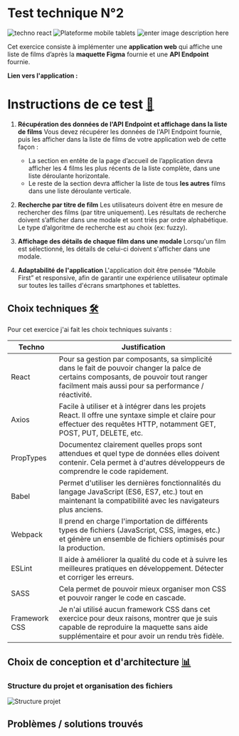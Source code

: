 # Test technique N°2
![techno react](https://img.shields.io/badge/Techno-React-red) ![Plateforme mobile tablets](https://img.shields.io/badge/Plateform-Mobile/Tablets-yellowgreen) ![enter image description here](https://img.shields.io/badge/BDD-api-green)

Cet exercice consiste à implémenter une **application web** qui affiche une liste de films d’après la **maquette Figma** fournie et une **API Endpoint** fournie.

**Lien vers l'application :** 

# Instructions de ce test  [📜](https://emojipedia.org/scroll/)

1.  **Récupération des données de l'API Endpoint et affichage dans la liste de films** Vous devez récupérer les données de l'API Endpoint fournie, puis les afficher dans la liste de films de votre application web de cette façon :
    -   La section en entête de la page d’accueil de l’application devra afficher les 4 films les plus récents de la liste complète, dans une liste déroulante horizontale.
    -   Le reste de la section devra afficher la liste de tous **les autres** films dans une liste déroulante verticale.
   
2.  **Recherche par titre de film** Les utilisateurs doivent être en mesure de rechercher des films (par titre uniquement). Les résultats de recherche doivent s’afficher dans une modale et sont triés par ordre alphabétique. Le type d’algoritme de recherche est au choix (ex: fuzzy).

3.  **Affichage des détails de chaque film dans une modale** Lorsqu'un film est sélectionné, les détails de celui-ci doivent s'afficher dans une modale.

4.  **Adaptabilité de l'application** L'application doit être pensée “Mobile First” et responsive, afin de garantir une expérience utilisateur optimale sur toutes les tailles d'écrans smartphones et tablettes.

## Choix techniques [🛠️](https://emojipedia.org/hammer-and-wrench/)

Pour cet exercice j'ai fait les choix techniques suivants :

|Techno| Justification |
|--|--|
| React | Pour sa gestion par composants, sa simplicité dans le fait de pouvoir changer la palce de certains composants, de pouvoir tout ranger facilment mais aussi pour sa performance / réactivité. |
|Axios| Facile à utiliser et à intégrer dans les projets React. Il offre une syntaxe simple et claire pour effectuer des requêtes HTTP, notamment GET, POST, PUT, DELETE, etc.|
| PropTypes | Documentez clairement quelles props sont attendues et quel type de données elles doivent contenir. Cela permet à d'autres développeurs de comprendre le code rapidement. |
| Babel | Permet d'utiliser les dernières fonctionnalités du langage JavaScript (ES6, ES7, etc.) tout en maintenant la compatibilité avec les navigateurs plus anciens. |
| Webpack | Il prend en charge l'importation de différents types de fichiers (JavaScript, CSS, images, etc.) et génère un ensemble de fichiers optimisés pour la production. |
| ESLint | Il aide à améliorer la qualité du code et à suivre les meilleures pratiques en développement. Détecter et corriger les erreurs. |
| SASS | Cela permet de pouvoir mieux organiser mon CSS et pouvoir ranger le code en cascade. |
| Framework CSS | Je n'ai utilisé aucun framework CSS dans cet exercice pour deux raisons, montrer que je suis capable de reproduire la maquette sans aide supplémentaire et pour avoir un rendu très fidèle. |



## Choix de conception et d'architecture [📊](https://emojipedia.org/bar-chart/)

### Structure du projet et organisation des fichiers 

![Structure projet](https://imgtr.ee/images/2023/03/31/USSH4.png)



## Problèmes / solutions trouvés 
